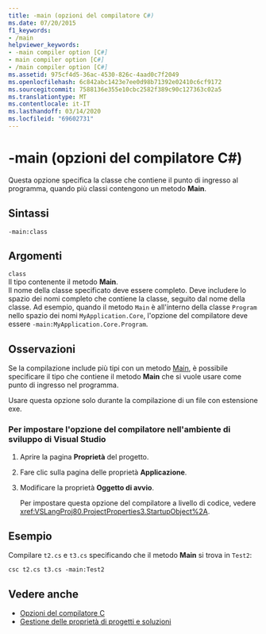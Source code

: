 ```yaml
---
title: -main (opzioni del compilatore C#)
ms.date: 07/20/2015
f1_keywords:
- /main
helpviewer_keywords:
- -main compiler option [C#]
- main compiler option [C#]
- /main compiler option [C#]
ms.assetid: 975cf4d5-36ac-4530-826c-4aad0c7f2049
ms.openlocfilehash: 6c842abc1423e7ee0d98b71392e02410c6cf9172
ms.sourcegitcommit: 7588136e355e10cbc2582f389c90c127363c02a5
ms.translationtype: MT
ms.contentlocale: it-IT
ms.lasthandoff: 03/14/2020
ms.locfileid: "69602731"
---
```

# <a name="-main-c-compiler-options"></a>-main (opzioni del compilatore C#)
Questa opzione specifica la classe che contiene il punto di ingresso al programma, quando più classi contengono un metodo **Main**.  
  
## <a name="syntax"></a>Sintassi  
  
```console  
-main:class  
```  
  
## <a name="arguments"></a>Argomenti  
 `class`  
 Il tipo contenente il metodo **Main**.  
 Il nome della classe specificato deve essere completo. Deve includere lo spazio dei nomi completo che contiene la classe, seguito dal nome della classe. Ad esempio, quando il metodo `Main` è all'interno della classe `Program` nello spazio dei nomi `MyApplication.Core`, l'opzione del compilatore deve essere `-main:MyApplication.Core.Program`.
  
## <a name="remarks"></a>Osservazioni  
 Se la compilazione include più tipi con un metodo [Main](../../programming-guide/main-and-command-args/index.md), è possibile specificare il tipo che contiene il metodo **Main** che si vuole usare come punto di ingresso nel programma.  
  
 Usare questa opzione solo durante la compilazione di un file con estensione exe.  
  
### <a name="to-set-this-compiler-option-in-the-visual-studio-development-environment"></a>Per impostare l'opzione del compilatore nell'ambiente di sviluppo di Visual Studio  
  
1. Aprire la pagina **Proprietà** del progetto.  
  
2. Fare clic sulla pagina delle proprietà **Applicazione**.  
  
3. Modificare la proprietà **Oggetto di avvio**.  
  
     Per impostare questa opzione del compilatore a livello di codice, vedere <xref:VSLangProj80.ProjectProperties3.StartupObject%2A>.  
  
## <a name="example"></a>Esempio  
 Compilare `t2.cs` e `t3.cs` specificando che il metodo **Main** si trova in `Test2`:  
  
```console  
csc t2.cs t3.cs -main:Test2  
```  
  
## <a name="see-also"></a>Vedere anche

- [Opzioni del compilatore C](./index.md)
- [Gestione delle proprietà di progetti e soluzioni](/visualstudio/ide/managing-project-and-solution-properties)
